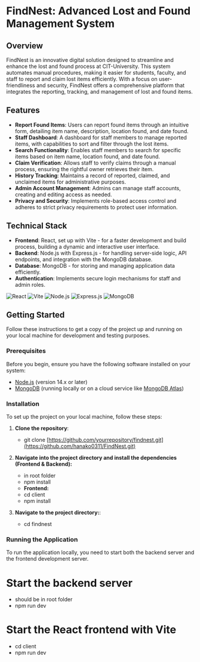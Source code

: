 # FindNest: Advanced Lost and Found Management System

## Overview
FindNest is an innovative digital solution designed to streamline and enhance the lost and found process at CIT-University. This system automates manual procedures, making it easier for students, faculty, and staff to report and claim lost items efficiently. With a focus on user-friendliness and security, FindNest offers a comprehensive platform that integrates the reporting, tracking, and management of lost and found items.

## Features
- **Report Found Items**: Users can report found items through an intuitive form, detailing item name, description, location found, and date found.
- **Staff Dashboard**: A dashboard for staff members to manage reported items, with capabilities to sort and filter through the lost items.
- **Search Functionality**: Enables staff members to search for specific items based on item name, location found, and date found.
- **Claim Verification**: Allows staff to verify claims through a manual process, ensuring the rightful owner retrieves their item.
- **History Tracking**: Maintains a record of reported, claimed, and unclaimed items for administrative purposes.
- **Admin Account Management**: Admins can manage staff accounts, creating and editing access as needed.
- **Privacy and Security**: Implements role-based access control and adheres to strict privacy requirements to protect user information.

## Technical Stack

- **Frontend**: React, set up with Vite - for a faster development and build process, building a dynamic and interactive user interface.
- **Backend**: Node.js with Express.js - for handling server-side logic, API endpoints, and integration with the MongoDB database.
- **Database**: MongoDB - for storing and managing application data efficiently.
- **Authentication**: Implements secure login mechanisms for staff and admin roles.

![React](https://img.shields.io/badge/-React-20232A?style=for-the-badge&logo=react&logoColor=61DAFB)
![Vite](https://img.shields.io/badge/-Vite-B73BFE?style=for-the-badge&logo=vite&logoColor=FFD62E)
![Node.js](https://img.shields.io/badge/-Node.js-339933?style=for-the-badge&logo=nodedotjs&logoColor=white)
![Express.js](https://img.shields.io/badge/-Express.js-000000?style=for-the-badge&logo=express&logoColor=white)
![MongoDB](https://img.shields.io/badge/-MongoDB-47A248?style=for-the-badge&logo=mongodb&logoColor=white)

## Getting Started

Follow these instructions to get a copy of the project up and running on your local machine for development and testing purposes.

### Prerequisites

Before you begin, ensure you have the following software installed on your system:

- [Node.js](https://nodejs.org/) (version 14.x or later)
- [MongoDB](https://www.mongodb.com/) (running locally or on a cloud service like [MongoDB Atlas](https://www.mongodb.com/cloud/atlas))

### Installation

To set up the project on your local machine, follow these steps:

1. **Clone the repository**:
   - git clone [https://github.com/yourrepository/findnest.git](https://github.com/hanako0311/FindNest.git)

2. **Navigate into the project directory and install the dependencies (Frontend & Backend):**
   - in root folder
   - npm install
   - **Frontend:**
   - cd client
   - npm install
   
3. **Navigate to the project directory:**:
   - cd findnest   

### Running the Application

To run the application locally, you need to start both the backend server and the frontend development server.

# Start the backend server
  - should be in root folder
  - npm run dev

# Start the React frontend with Vite
  - cd client
  - npm run dev
